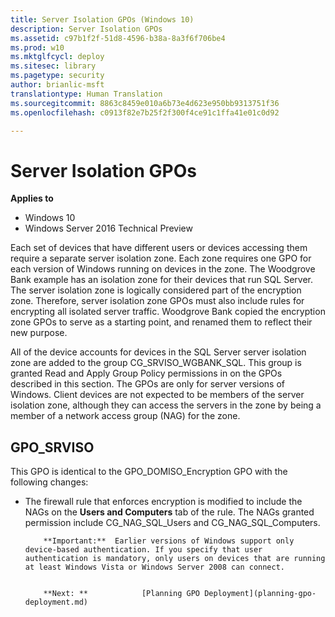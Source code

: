 ```yaml
---
title: Server Isolation GPOs (Windows 10)
description: Server Isolation GPOs
ms.assetid: c97b1f2f-51d8-4596-b38a-8a3f6f706be4
ms.prod: w10
ms.mktglfcycl: deploy
ms.sitesec: library
ms.pagetype: security
author: brianlic-msft
translationtype: Human Translation
ms.sourcegitcommit: 8863c8459e010a6b73e4d623e950bb9313751f36
ms.openlocfilehash: c0913f82e7b25f2f300f4ce91c1ffa41e01c0d92

---
```


# Server Isolation GPOs

**Applies to**
-   Windows 10
-   Windows Server 2016 Technical Preview

Each set of devices that have different users or devices accessing them require a separate server isolation zone. Each zone requires one GPO for each version of Windows running on devices in the zone. The Woodgrove Bank example has an isolation zone for their devices that run SQL Server. The server isolation zone is logically considered part of the encryption zone. Therefore, server isolation zone GPOs must also include rules for encrypting all isolated server traffic. Woodgrove Bank copied the encryption zone GPOs to serve as a starting point, and renamed them to reflect their new purpose.

All of the device accounts for devices in the SQL Server server isolation zone are added to the group CG\_SRVISO\_WGBANK\_SQL. This group is granted Read and Apply Group Policy permissions in on the GPOs described in this section. The GPOs are only for server versions of Windows. Client devices are not expected to be members of the server isolation zone, although they can access the servers in the zone by being a member of a network access group (NAG) for the zone.

## GPO\_SRVISO


This GPO is identical to the GPO\_DOMISO\_Encryption GPO with the following changes:

-   The firewall rule that enforces encryption is modified to include the NAGs on the **Users and Computers** tab of the rule. The NAGs granted permission include CG\_NAG\_SQL\_Users and CG\_NAG\_SQL\_Computers.

    >
            **Important:**  Earlier versions of Windows support only device-based authentication. If you specify that user authentication is mandatory, only users on devices that are running at least Windows Vista or Windows Server 2008 can connect.


            **Next: **            [Planning GPO Deployment](planning-gpo-deployment.md)
          



<!--HONumber=Jun16_HO4-->


